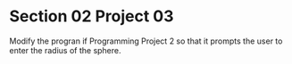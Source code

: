 # Section 02 Project 03

Modify the progran if Programming Project 2 so that it prompts the user to enter the radius of the sphere.

